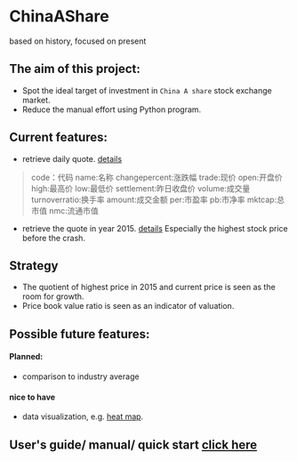 # ChinaAShare
based on history, focused on present
## The aim of this project:
* Spot the ideal target of investment in `China A share` stock exchange market.
* Reduce the manual effort using Python program.  
## Current features:
* retrieve daily quote. [details](http://tushare.org/trading.html#id4)
> code：代码
> name:名称
> changepercent:涨跌幅
> trade:现价
> open:开盘价
> high:最高价
> low:最低价
> settlement:昨日收盘价
> volume:成交量
> turnoverratio:换手率
> amount:成交金额
> per:市盈率
> pb:市净率
> mktcap:总市值
> nmc:流通市值
* retrieve the quote in year 2015. [details](http://tushare.org/trading.html#id2) Especially the highest stock price before the crash.
## Strategy
* The quotient of highest price in 2015 and current price is seen as the room for growth.
* Price book value ratio is seen as an indicator of valuation.
## Possible future features:
#### Planned:
* comparison to industry average
#### nice to have
* data visualization, e.g. [heat map](https://github.com/FrankBGao/HeatMap_for_TuShare).
## User's guide/ manual/ quick start [click here](https://github.com/broken1999/ChinaAShare/blob/master/User's_Guide.md)

